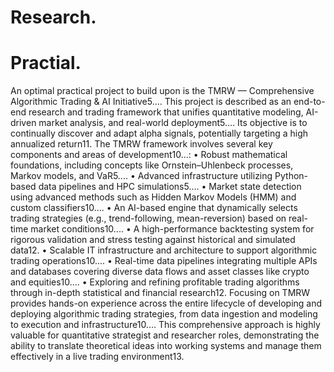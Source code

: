 # Research.

# Practial.
An optimal practical project to build upon is the TMRW — Comprehensive Algorithmic Trading & AI Initiative5.... This project is described as an end-to-end research and trading framework that unifies quantitative modeling, AI-driven market analysis, and real-world deployment5.... Its objective is to continually discover and adapt alpha signals, potentially targeting a high annualized return11.
The TMRW framework involves several key components and areas of development10...:
• Robust mathematical foundations, including concepts like Ornstein–Uhlenbeck processes, Markov models, and VaR5....
• Advanced infrastructure utilizing Python-based data pipelines and HPC simulations5....
• Market state detection using advanced methods such as Hidden Markov Models (HMM) and custom classifiers10....
• An AI-based engine that dynamically selects trading strategies (e.g., trend-following, mean-reversion) based on real-time market conditions10....
• A high-performance backtesting system for rigorous validation and stress testing against historical and simulated data12.
• Scalable IT infrastructure and architecture to support algorithmic trading operations10....
• Real-time data pipelines integrating multiple APIs and databases covering diverse data flows and asset classes like crypto and equities10....
• Exploring and refining profitable trading algorithms through in-depth statistical and financial research12.
Focusing on TMRW provides hands-on experience across the entire lifecycle of developing and deploying algorithmic trading strategies, from data ingestion and modeling to execution and infrastructure10.... This comprehensive approach is highly valuable for quantitative strategist and researcher roles, demonstrating the ability to translate theoretical ideas into working systems and manage them effectively in a live trading environment13.
